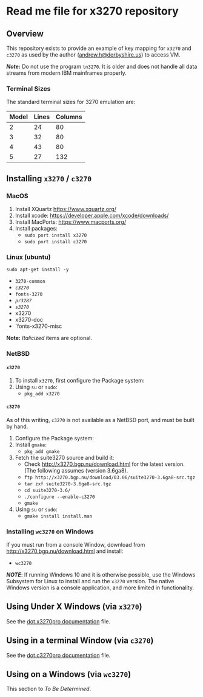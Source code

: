 # Read me file for x3270 repository

## Overview

This repository exists to provide an example of key mapping for `x3270` and `c3270` as used by the author (andrew.h@derbyshire.us) to access VM.

***Note:*** Do not use the program `tn3270`.  It is older and does not handle all data streams from modern IBM mainframes properly.

### Terminal Sizes

The standard terminal sizes for 3270 emulation are:

| Model | Lines | Columns |
| ----- | ----- | ------- |
|  2    |   24  |   80    |
|  3    |   32  |   80    |
|  4    |   43  |   80    |
|  5    |   27  |   132   |

## Installing `x3270` / `c3270`

### MacOS

1. Install XQuartz https://www.xquartz.org/
1. Install xcode: https://developer.apple.com/xcode/downloads/
1. Install MacPorts: https://www.macports.org/
1. Install packages:
   * `sudo port install x3270`
   * `sudo port install c3270`

### Linux (ubuntu)

`sudo apt-get install -y`
* `3270-common`
* _`c3270`_
* `fonts-3270`
* _`pr3287`_
* _`s3270`_
* x3270
* x3270-doc
* `fonts-x3270-misc

__Note:__ _Italicized_ items are optional.

### NetBSD

#### `x3270`

1. To install `x3270`, first configure the Package system:
1. Using `su` or `sudo`:
   * `pkg_add x3270`

#### `c3270`

As of this writing, `c3270` is not available as a NetBSD port, and must be built by hand.

1. Configure the Package system:
1. Install `gmake`:
   * `pkg_add gmake`
1. Fetch the suite3270 source and build it:
   * Check http://x3270.bgp.nu/download.html  for the latest version.  
     (The following assumes (version 3.6ga8).
   * `ftp http://x3270.bgp.nu/download/03.06/suite3270-3.6ga8-src.tgz`
   * `tar zxf suite3270-3.6ga8-src.tgz`
   * `cd suite3270-3.6/`
   * `./configure --enable-c3270`
   * `gmake`
 1. Using `su` or `sudo`:
    * `gmake install install.man`

### Installing `wc3270` on Windows

If you must run from a console Window, download from http://x3270.bgp.nu/download.html and install:
* `wc3270`

***NOTE***: If running Windows 10 and it is otherwise possible, use the Windows Subsystem for Linux to install and run the `x3270` version.  The native Windows version is a console application, and more limited in functionality.

## Using Under X Windows (via `x3270`)

See the [dot.x3270pro documentation](dot.x3270pro.md) file.

## Using in a terminal Window (via `c3270`)

See the [dot.c3270pro documentation](dot.c3270pro.md) file.

## Using on a Windows (via `wc3270`)

This section to _To Be Determined_.
